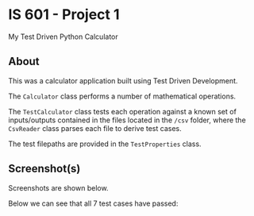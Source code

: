 # IS 601 - Project 1
My Test Driven Python Calculator

## About
This was a calculator application built using Test Driven Development.

The `Calculator` class performs a number of mathematical operations.

The `TestCalculator` class tests each operation against a known set of inputs/outputs contained in the files located 
in the `/csv` folder, where the `CsvReader` class parses each file to derive test cases.

The test filepaths are provided in the `TestProperties` class.


## Screenshot(s)
Screenshots are shown below.

Below we can see that all 7 test cases have passed:
